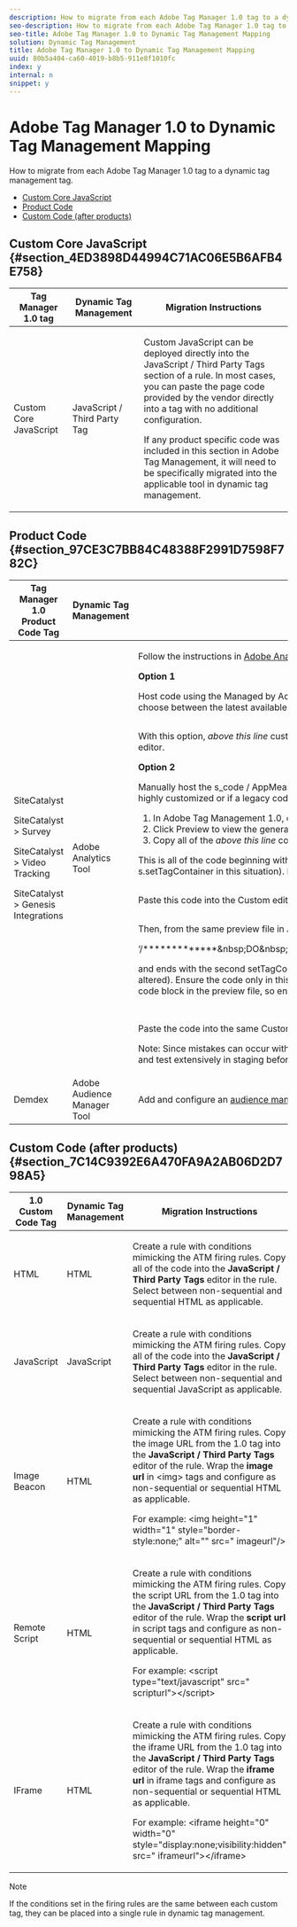 ```yaml
---
description: How to migrate from each Adobe Tag Manager 1.0 tag to a dynamic tag management tag.
seo-description: How to migrate from each Adobe Tag Manager 1.0 tag to a dynamic tag management tag.
seo-title: Adobe Tag Manager 1.0 to Dynamic Tag Management Mapping
solution: Dynamic Tag Management
title: Adobe Tag Manager 1.0 to Dynamic Tag Management Mapping
uuid: 80b5a404-ca60-4019-b8b5-911e8f1010fc
index: y
internal: n
snippet: y
---
```


# Adobe Tag Manager 1.0 to Dynamic Tag Management Mapping

How to migrate from each Adobe Tag Manager 1.0 tag to a dynamic tag management tag.

* [Custom Core JavaScript](../../migration/atm_migration/atm1_migrate_map.md#section_4ED3898D44994C71AC06E5B6AFB4E758) 
* [Product Code](../../migration/atm_migration/atm1_migrate_map.md#section_97CE3C7BB84C48388F2991D7598F782C) 
* [Custom Code (after products)](../../migration/atm_migration/atm1_migrate_map.md#section_7C14C9392E6A470FA9A2AB06D2D798A5)

## Custom Core JavaScript {#section_4ED3898D44994C71AC06E5B6AFB4E758}

<table id="table_8117F3D67FA84846B2C4130CB4BAC71B"> 
 <thead> 
  <tr> 
   <th colname="col1" class="entry"> Tag Manager 1.0 tag </th> 
   <th colname="col2" class="entry"> Dynamic Tag Management </th> 
   <th colname="col3" class="entry"> Migration Instructions </th> 
  </tr> 
 </thead>
 <tbody> 
  <tr> 
   <td colname="col1"> <p>Custom Core JavaScript </p> </td> 
   <td colname="col2"> <p>JavaScript / Third Party Tag </p> </td> 
   <td colname="col3"> <p> Custom JavaScript can be deployed directly into the JavaScript / Third Party Tags section of a rule. In most cases, you can paste the page code provided by the vendor directly into a tag with no additional configuration. </p> <p> If any product specific code was included in this section in Adobe Tag Management, it will need to be specifically migrated into the applicable tool in dynamic tag management. </p> </td> 
  </tr> 
 </tbody> 
</table>

## Product Code {#section_97CE3C7BB84C48388F2991D7598F782C}

<table id="table_4EB3B9F9DF19450093634021DA562BC4"> 
 <thead> 
  <tr> 
   <th colname="col1" class="entry"> Tag Manager 1.0 Product Code Tag </th> 
   <th colname="col2" class="entry"> Dynamic Tag Management </th> 
   <th colname="col3" class="entry"> Migration Instructions </th> 
  </tr> 
 </thead>
 <tbody> 
  <tr> 
   <td colname="col1"> <p> <span class="keyword"> SiteCatalyst </span> </p> <p> <span class="keyword"> SiteCatalyst </span> &gt; <span class="keyword"> Survey </span></p> <p> <span class="keyword"> SiteCatalyst </span> &gt; Video Tracking </p> <p> <span class="keyword"> SiteCatalyst </span> &gt; <span class="keyword"> Genesis </span> Integrations </p> </td> 
   <td colname="col2"> <p>Adobe Analytics Tool </p> </td> 
   <td colname="col3"> <p> Follow the instructions in <a href="../../tools/analytics_dtm.md#concept_FBA6679A0B79490F8296437F11E5E4F8" format="dita" scope="local"> Adobe Analytics Settings </a> to add an Adobe Analytics tool in dynamic tag management. </p> <p> <b>Option 1</b> </p> <p> Host code using the <span class="uicontrol"> Managed by Adobe </span> option. This method leverages the base version of the <span class="keyword"> AppMeasurement </span> code and allows you to choose between the latest available code versions. </p> <p style="text-align: center;"> <img href="assets/library_mgmt_atm1.png" id="image_874AA16BDD684CF38037C4A03EC9FD2C"> </img> </p> <p>With this option, <i>above this line</i> customization can be configured in the available interface fields or pasted into the <span class="wintitle"> Customize Page Code </span> editor. </p> <p> <b>Option 2</b> </p> <p> Manually host the s_code / <span class="keyword"> AppMeasurement </span> file in dynamic tag management. This method is recommended when the current code is highly customized or if a legacy code version is used. </p> 
    <ol id="ol_80FC5BB741644D88A0C7C325C9481F7C"> 
     <li id="li_6DAD5A8B05D24ED493F0F8689F3B6B34">In <span class="keyword"> Adobe Tag Management </span> 1.0, click <span class="uicontrol"> Edit </span> next to the latest container file. </li> 
     <li id="li_08F74BC7775D4C0F8354400F39BC31D3">Click <span class="uicontrol"> Preview </span> to view the generated file. </li> 
     <li id="li_EE10C87733184A80B86DBA93FF31FC77">Copy all of the <i>above this line</i> code. </li> 
    </ol> <p>This is all of the code beginning with the <span class="codeph"> s_account </span> declaration and ending with the first <span class="codeph"> s.setTagContainer </span> command. (Do not include this <span class="codeph"> s.setTagContainer </span> in this situation). Here is an example: </p> <p style="text-align: center;"> <img href="assets/prev_generated_code.png" id="image_8DB1405D0C8C46618579044FDDC083A7" /> </p> <p> Paste this code into the Custom editor in the <span class="keyword"> Adobe Analytics </span> tool in dynamic tag management. </p> <p style="text-align: center;"> <img href="assets/library_mgmt_custom.png" id="image_3FA5909D024A4A26BF050C6FAF4B4896"> </img> </p> <p>Then, from the same preview file in ATM, copy the below the line code. This code begins with: </p> <p> 
     <codeblock>
       ‘/*************&amp;nbsp;DO&amp;nbsp;NOT&amp;nbsp;ALTER&amp;nbsp;ANYTHING&amp;nbsp;BELOW&amp;nbsp;THIS&amp;nbsp;LINE!&amp;nbsp;**************/’ 
     </codeblock> </p> <p>and ends with the second <span class="term"> setTagContainer </span> function. (In this case, include the <span class="term"> setTagContainer </span> function, because this code should not be altered). Ensure the code only in this block is included. Any code set in the Custom Code (after products) section is included after this code block in the preview file, so ensure that only the intended code block is included in the copy. For example: </p> <p style="text-align: center;"> <img href="assets/prev_generated_code2.png" id="image_60D6A2F4F7B44044A2FB9797038147E0" /> </p> <p style="text-align: center;"> <img href="assets/prev_generated_code3.png" id="image_280C927B78F24145A97F5EB19432B1C6" /> </p> <p>Paste the code into the same Custom editor in dynamic tag management after the <span class="term"> above this line </span> code. </p> <p> <p>Note:  Since mistakes can occur with copy / paste, please be sure to review the implementation in dynamic tag management thoroughly and test extensively in staging before publishing to production to ensure the expected behavior is accomplished. </p> </p> </td> 
  </tr> 
  <tr> 
   <td colname="col1"> <p>Demdex </p> </td> 
   <td colname="col2"> Adobe Audience Manager Tool </td> 
   <td colname="col3"> <p> Add and configure an <a href="../../tools/audiencemgmt.md#concept_F9887945039A473A9B2C6B16CBA5D822" format="dita" scope="local"> audience management </a> tool. </p> </td> 
  </tr> 
 </tbody> 
</table>

## Custom Code (after products) {#section_7C14C9392E6A470FA9A2AB06D2D798A5}

<table id="table_EAF79577BEE441E7AB27301BB7B05A80"> 
 <thead> 
  <tr> 
   <th colname="col1" class="entry"> 1.0 Custom Code Tag </th> 
   <th colname="col2" class="entry"> Dynamic Tag Management </th> 
   <th colname="col3" class="entry"> Migration Instructions </th> 
  </tr> 
 </thead>
 <tbody> 
  <tr> 
   <td colname="col1"> <p>HTML </p> </td> 
   <td colname="col2"> <p>HTML </p> </td> 
   <td colname="col3"> <p> Create a rule with conditions mimicking the ATM firing rules. Copy all of the code into the <b>JavaScript / Third Party Tags</b> editor in the rule. Select between non-sequential and sequential HTML as applicable. </p> </td> 
  </tr> 
  <tr> 
   <td colname="col1"> <p>JavaScript </p> </td> 
   <td colname="col2"> <p>JavaScript </p> </td> 
   <td colname="col3"> <p> Create a rule with conditions mimicking the ATM firing rules. Copy all of the code into the <b>JavaScript / Third Party Tags</b> editor in the rule. Select between non-sequential and sequential JavaScript as applicable. </p> </td> 
  </tr> 
  <tr> 
   <td colname="col1"> <p> Image Beacon </p> </td> 
   <td colname="col2"> <p>HTML </p> </td> 
   <td colname="col3"> <p> Create a rule with conditions mimicking the ATM firing rules. Copy the image URL from the 1.0 tag into the <b>JavaScript / Third Party Tags</b> editor of the rule. Wrap the <b>image url</b> in &lt;img&gt; tags and configure as non-sequential or sequential HTML as applicable. </p> <p> For example: <span class="codeph"> &lt;img height="1" width="1" style="border-style:none;" alt="" src=" imageurl"/&gt; </span></p> </td> 
  </tr> 
  <tr> 
   <td colname="col1"> <p>Remote Script </p> </td> 
   <td colname="col2"> <p>HTML </p> </td> 
   <td colname="col3"> <p> Create a rule with conditions mimicking the ATM firing rules. Copy the script URL from the 1.0 tag into the <b>JavaScript / Third Party Tags</b> editor of the rule. Wrap the <b>script url</b> in script tags and configure as non-sequential or sequential HTML as applicable. </p> <p> For example: <span class="codeph"> &lt;script type="text/javascript" src=" scripturl"&gt;&lt;/script&gt; </span></p> </td> 
  </tr> 
  <tr> 
   <td colname="col1"> <p>IFrame </p> </td> 
   <td colname="col2"> <p>HTML </p> </td> 
   <td colname="col3"> <p> Create a rule with conditions mimicking the ATM firing rules. Copy the iframe URL from the 1.0 tag into the <b>JavaScript / Third Party Tags</b> editor of the rule. Wrap the <b>iframe url</b> in iframe tags and configure as non-sequential or sequential HTML as applicable. </p> <p> For example: <span class="codeph"> &lt;iframe height="0" width="0" style="display:none;visibility:hidden" src=" iframeurl"&gt;&lt;/iframe&gt; </span></p> </td> 
  </tr> 
 </tbody> 
</table>

>[!NOTE]
>
>If the conditions set in the firing rules are the same between each custom tag, they can be placed into a single rule in dynamic tag management.

